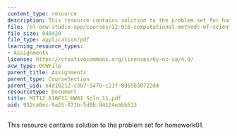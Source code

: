 ```yaml
---
content_type: resource
description: This resource contains solution to the problem set for homework01.
file: /ol-ocw-studio-app/courses/12-010-computational-methods-of-scientific-programming-fall-2011/952ca0ec9a25871b5d8b84124eabb513_MIT12_010F11_HW01_Soln_11.pdf
file_size: 840420
file_type: application/pdf
learning_resource_types:
- Assignments
license: https://creativecommons.org/licenses/by-nc-sa/4.0/
ocw_type: OCWFile
parent_title: Assignments
parent_type: CourseSection
parent_uid: e4d10212-c3b7-5470-c21f-8d65b30722d4
resourcetype: Document
title: MIT12_010F11_HW01_Soln_11.pdf
uid: 952ca0ec-9a25-871b-5d8b-84124eabb513
---
```

This resource contains solution to the problem set for homework01.
